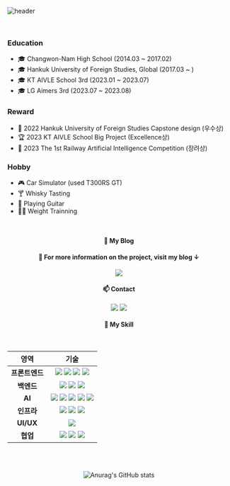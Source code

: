 <!--
**ttoro-lee/ttoro-lee** is a ✨ _special_ ✨ repository because its `README.md` (this file) appears on your GitHub profile.

Here are some ideas to get you started:

- 🔭 I’m currently working on ...
- 🌱 I’m currently learning ...
- 👯 I’m looking to collaborate on ...
- 🤔 I’m looking for help with ...
- 💬 Ask me about ...
- 📫 How to reach me: ...
- 😄 Pronouns: ...
- ⚡ Fun fact: ...

-->
<div>
  
![header](https://capsule-render.vercel.app/api?type=waving&color=auto&height=200&section=header&text=Ttoro%20GitHub&fontSize=90&fontAlign=65)

  <br/>

  ### Education
  - 🎓 Changwon-Nam High School (2014.03 ~ 2017.02)
  - 🎓 Hankuk University of Foreign Studies, Global (2017.03 ~ )
  - 🎓 KT AIVLE School 3rd (2023.01 ~ 2023.07)
  - 🎓 LG Aimers 3rd (2023.07 ~ 2023.08)

  ### Reward
  - 🥈 2022 Hankuk University of Foreign Studies Capstone design (우수상)
  - 🏆️ 2023 KT AIVLE School Big Project (Excellence상)
  - 🥉 2023 The 1st Railway Artificial Intelligence Competition (장려상)

  ### Hobby
  - 🎮 Car Simulator (used T300RS GT)
  - 🍸 Whisky Tasting
  - 🎸 Playing Guitar
  - 🏋️‍♂️ Weight Trainning

  <br/>
  
  <div align="center">

  #### 📃 My Blog
  
  #### 💬 For more information on the project, visit my blog ↓
  <a href="https://ttoro.tistory.com/" target="_blank"><img src="https://img.shields.io/badge/tistory-000000?style=for-the-badge&logo=tistory&logoColor=white"/></a>
  <br/>
  
  #### 📫 Contact
  <a href="mailto:dnsanswkd@naver.com"><img src="https://img.shields.io/badge/Naver-dnsanswkd@naver.com-03C75A?style=flat-square&logo=Naver&logoColor=white&Height=30&link=mailto:dnsanswkd@naver.com"/></a>
  <a href="mailto:dnsansehtk@gmail.com"><img src="https://img.shields.io/badge/Gmail-dnsansehtk@gmail.com-D0A9F5?style=flat-square&logo=Gmail&logoColor=white&Height=30&link=mailto:dnsansehtk@gmail.com"/></a>
  <br/>
  
  #### 🔭 My Skill
  <br/>
  <table>
    <thead>
      <tr>
        <th align='center'>영역</th>
        <th align='center'>기술</th>
      </tr>
    </thead>
    <tbody>
      <tr>
        <td align='center'><strong>프론트엔드</strong></td>
        <td align='center'>
          <img src="https://img.shields.io/badge/HTML5-E34F26?style=for-the-badge&logo=HTML5&logoColor=white">
          <img src="https://img.shields.io/badge/CSS3-1572B6?style=for-the-badge&logo=CSS3&logoColor=white">
          <img src="https://img.shields.io/badge/javascript-F7DF1E?style=for-the-badge&logo=javascript&logoColor=white">
          <img src="https://img.shields.io/badge/jquery-0769AD?style=for-the-badge&logo=jquery&logoColor=white">
        </td>
      </tr>
      <tr>
        <td align='center'><strong>백엔드</strong></td>
        <td align='center'>
          <img src="https://img.shields.io/badge/django-092E20?style=for-the-badge&logo=django&logoColor=white">
          <img src="https://img.shields.io/badge/sqlite-003B57?style=for-the-badge&logo=sqlite&logoColor=white">
          <img src="https://img.shields.io/badge/fastapi-009688?style=for-the-badge&logo=fastapi&logoColor=white">
        </td>
      </tr>
      <tr>
        <td align='center'><strong>AI</strong></td>
        <td align='center'>
          <img src="https://img.shields.io/badge/Python-3776AB?style=for-the-badge&logo=Python&logoColor=white">
          <img src="https://img.shields.io/badge/pytorch-EE4C2C?style=for-the-badge&logo=pytorch&logoColor=white">
          <img src="https://img.shields.io/badge/openai-412991?style=for-the-badge&logo=openai&logoColor=white">
          <img src="https://img.shields.io/badge/selenium-43B02A?style=for-the-badge&logo=selenium&logoColor=white">
          <img src="https://img.shields.io/badge/jupyter-F37626?style=for-the-badge&logo=jupyter&logoColor=white"/>
        </td>
      </tr>
      <tr>
        <td align='center'><strong>인프라</strong></td>
        <td align='center'>
          <img src="https://img.shields.io/badge/nginx-009639?style=for-the-badge&logo=nginx&logoColor=white">
          <img src="https://img.shields.io/badge/amazon ec2-FF9900?style=for-the-badge&logo=amazonec2&logoColor=white">
          <img src="https://img.shields.io/badge/amazon aws-232F3E?style=for-the-badge&logo=amazonaws&logoColor=white">
        </td>
      </tr>
      <tr>
        <td align='center'><strong>UI/UX</strong></td>
        <td align='center'>
          <img src="https://img.shields.io/badge/figma-F24E1E?style=for-the-badge&logo=figma&logoColor=white">
        </td>
      </tr>
      <tr>
        <td align='center'><strong>협업</strong></td>
        <td align='center'>
          <img src="https://img.shields.io/badge/notion-000000?style=for-the-badge&logo=notion&logoColor=white">
          <img src="https://img.shields.io/badge/microsoft teams-6264A7?style=for-the-badge&logo=microsoftteams&logoColor=white">
          <img src="https://img.shields.io/badge/github-181717?style=for-the-badge&logo=github&logoColor=white">
        </td>
      </tr>
    </tbody>
  </table>

   <br/>
   <br/>

![Anurag's GitHub stats](https://github-readme-stats.vercel.app/api?username=ttoro-lee&show_icons=true&theme=radical)

  <br/>
</div>
</div>

